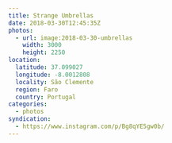 ```yaml
---
title: Strange Umbrellas
date: 2018-03-30T12:45:35Z
photos:
  - url: image:2018-03-30-umbrellas
    width: 3000
    height: 2250
location:
  latitude: 37.099027
  longitude: -8.0012808
  locality: São Clemente
  region: Faro
  country: Portugal
categories:
  - photos
syndication:
  - https://www.instagram.com/p/Bg8qYE5gw0b/
---
```

